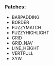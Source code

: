 ### Patches:
- BARPADDING
- BORDER
- FUZZYMATCH
- FUZZYHIGHLIGHT
- GRID
- GRID_NAV
- LINE_HEIGHT
- VERTFULL
- XYW
